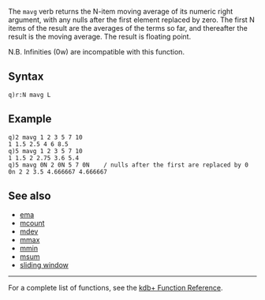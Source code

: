 The `mavg` verb returns the N-item moving average of its numeric right argument, with any nulls after the first element replaced by zero. The first N items of the result are the averages of the terms so far, and thereafter the result is the moving average. The result is floating point.

N.B. Infinities (0w) are incompatible with this function.

Syntax
------

    q)r:N mavg L

Example
-------

    q)2 mavg 1 2 3 5 7 10
    1 1.5 2.5 4 6 8.5
    q)5 mavg 1 2 3 5 7 10
    1 1.5 2 2.75 3.6 5.4
    q)5 mavg 0N 2 0N 5 7 0N    / nulls after the first are replaced by 0
    0n 2 2 3.5 4.666667 4.666667

See also
--------

-   [ema](Reference/ema "wikilink")
-   [mcount](Reference/mcount "wikilink")
-   [mdev](Reference/mdev "wikilink")
-   [mmax](Reference/mmax "wikilink")
-   [mmin](Reference/mmin "wikilink")
-   [msum](Reference/msum "wikilink")
-   [sliding window](Cookbook/ProgrammingIdioms#How_do_I_apply_a_function_to_a_sequence_sliding_window.3F "wikilink")

------------------------------------------------------------------------

For a complete list of functions, see the [kdb+ Function Reference](Reference "wikilink").
